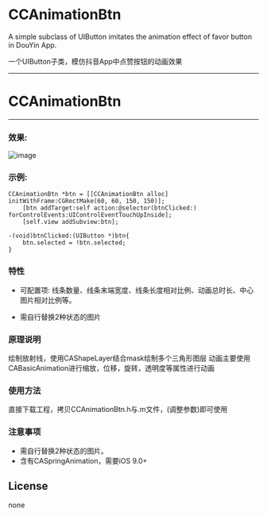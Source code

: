 
# CCAnimationBtn
A simple subclass of UIButton imitates the animation effect of favor button in DouYin App. 

一个UIButton子类，模仿抖音App中点赞按钮的动画效果

---
# CCAnimationBtn
-------------

### 效果:
![image]()

### 示例:  
```oc
CCAnimationBtn *btn = [[CCAnimationBtn alloc] initWithFrame:CGRectMake(60, 60, 150, 150)];
    [btn addTarget:self action:@selector(btnClicked:) forControlEvents:UIControlEventTouchUpInside];
    [self.view addSubview:btn];
    
-(void)btnClicked:(UIButton *)btn{
    btn.selected = !btn.selected;
}
```

### 特性
- 可配置项: 线条数量、线条末端宽度、线条长度相对比例、动画总时长、中心图片相对比例等。

- 需自行替换2种状态的图片 

### 原理说明
绘制放射线，使用CAShapeLayer结合mask绘制多个三角形图层
动画主要使用CABasicAnimation进行缩放，位移，旋转，透明度等属性进行动画

### 使用方法
直接下载工程，拷贝CCAnimationBtn.h与.m文件，(调整参数)即可使用

### 注意事项
- 需自行替换2种状态的图片。
- 含有CASpringAnimation，需要iOS 9.0+

## License
none

